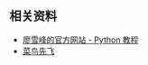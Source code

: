 ## 相关资料
* [廖雪峰的官方网站 - Python 教程](https://www.liaoxuefeng.com/wiki/0014316089557264a6b348958f449949df42a6d3a2e542c000)
* [菜鸟先飞](http://www.runoob.com/python/python-tutorial.html)
